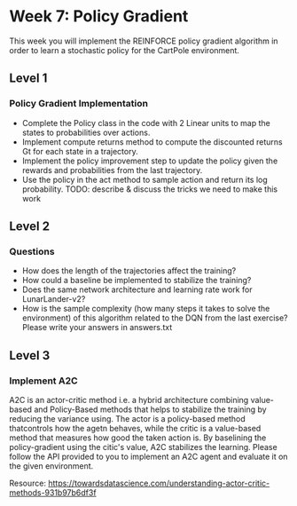 # Week 7: Policy Gradient

This week you will implement the REINFORCE policy gradient algorithm in order to learn a stochastic policy for the CartPole environment.

## Level 1
### Policy Gradient Implementation
- Complete the Policy class in the code with 2 Linear units to map the states to probabilities over actions.
- Implement compute returns method to compute the discounted returns Gt for each state in a trajectory.
- Implement the policy improvement step to update the policy given the rewards and probabilities from the last trajectory.
- Use the policy in the act method to sample action and return its log probability.
TODO: describe & discuss the tricks we need to make this work

## Level 2
### Questions
- How does the length of the trajectories affect the training?
- How could a baseline be implemented to stabilize the training?
- Does the same network architecture and learning rate work for LunarLander-v2?
- How is the sample complexity (how many steps it takes to solve the environment) of this algorithm related to the DQN from the last exercise?
Please write your answers in answers.txt

## Level 3
### Implement A2C
A2C is an actor-critic method i.e. a hybrid architecture combining value-based and Policy-Based methods that helps to stabilize the training by reducing the variance using. The actor is a policy-based method thatcontrols how the agetn behaves, while the critic is a value-based method that measures how good the taken action is. By baselining the policy-gradient using the citic's value, A2C stabilizes the learning.
Please follow the API provided to you to implement an A2C agent and evaluate it on the given environment.

Resource: https://towardsdatascience.com/understanding-actor-critic-methods-931b97b6df3f